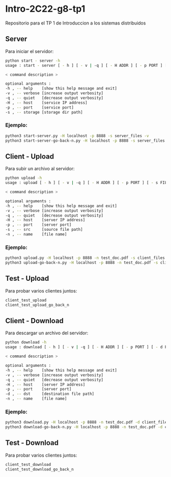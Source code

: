 # Intro-2C22-g8-tp1
Repositorio para el TP 1 de Introduccion a los sistemas distribuidos

## Server
Para iniciar el servidor:

```sh
python start - server -h
usage : start - server [ - h ] [ - v | -q ] [ - H ADDR ] [ - p PORT ] [ - s DIRPATH ]

< command description >

optional arguments :
-h , -- help    [show this help message and exit]
-v , -- verbose [increase output verbosity]
-q , -- quiet   [decrease output verbosity]
-H , -- host    [service IP address]
-p , -- port    [service port]
-s , -- storage [storage dir path]
```

### Ejemplo:
```sh
python3 start-server.py -H localhost -p 8888 -s server_files -v
python3 start-server-go-back-n.py -H localhost -p 8888 -s server_files -v
```

## Client - Upload
Para subir un archivo al servidor:

```sh
python upload -h
usage : upload [ - h ] [ - v | -q ] [ - H ADDR ] [ - p PORT ] [ - s FILEPATH ] [ - n FILENAME ]

< command description >

optional arguments :
-h , -- help    [show this help message and exit]
-v , -- verbose [increase output verbosity]
-q , -- quiet   [decrease output verbosity]
-H , -- host    [server IP address]
-p , -- port    [server port]
-s , -- src     [source file path]
-n , -- name    [file name]
```

### Ejemplo:
```sh
python3 upload.py -H localhost -p 8888 -n test_doc.pdf -s client_files -v
python3 upload-go-back-n.py -H localhost -p 8888 -n test_doc.pdf -s client_files -v
```
## Test - Upload
Para probar varios clientes juntos:
```sh
client_test_upload
client_test_upload_go_back_n
```
## Client - Download
Para descargar un archivo del servidor:

```sh
python download -h
usage : download [ - h ] [ - v | -q ] [ - H ADDR ] [ - p PORT ] [ - d FILEPATH ] [ - n FILENAME ]

< command description >

optional arguments :
-h , -- help    [show this help message and exit]
-v , -- verbose [increase output verbosity]
-q , -- quiet   [decrease output verbosity]
-H , -- host    [server IP address]
-p , -- port    [server port]
-d , -- dst     [destination file path]
-n , -- name    [file name]
```

### Ejemplo:
```sh
python3 download.py -H localhost -p 8888 -n test_doc.pdf -d client_files -v
python3 download-go-back-n.py -H localhost -p 8888 -n test_doc.pdf -d client_files -v
```
## Test - Download
Para probar varios clientes juntos:
```sh
client_test_download
client_test_download_go_back_n
```